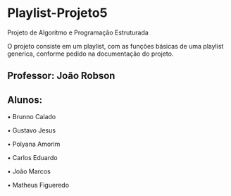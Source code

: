 # Playlist-Projeto5

Projeto de Algoritmo e Programação Estruturada

O projeto consiste em um playlist, com as funções básicas de uma playlist generica, conforme pedido na documentação do projeto.

## Professor: João Robson
## Alunos: 
• Brunno Calado  

• Gustavo Jesus

• Polyana Amorim

• Carlos Eduardo

• João Marcos

• Matheus Figueredo
